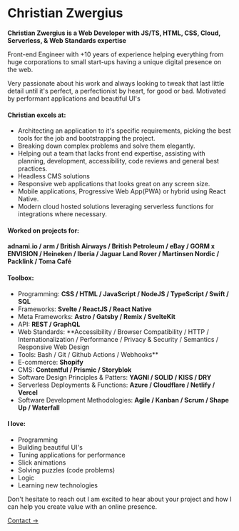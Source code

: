 # Christian Zwergius

**Christian Zwergius is a Web Developer with JS/TS, HTML, CSS, Cloud, Serverless, & Web Standards expertise**

Front-end Engineer with +10 years of experience helping everything from huge corporations to small start-ups having a unique digital presence on the web.

Very passionate about his work and always looking to tweak that last little detail until it's perfect, a perfectionist by heart, for good or bad. 
Motivated by performant applications and beautiful UI's

#### Christian excels at:
- Architecting an application to it's specific requirements, picking the best tools for the job and bootstrapping the project.
- Breaking down complex problems and solve them elegantly.
- Helping out a team that lacks front end expertise, assisting with planning, development, accessibility, code reviews and general best practices.
- Headless CMS solutions
- Responsive web applications that looks great on any screen size.
- Mobile applications, Progressive Web App(PWA) or hybrid using React Native.
- Modern cloud hosted solutions leveraging serverless functions for integrations where necessary.

#### Worked on projects for:
**adnami.io / arm / British Airways / British Petroleum / eBay / GORM x ENVISION / Heineken / Iberia / Jaguar Land Rover / Martinsen Nordic / Packlink / Toma Café**

#### Toolbox:
- Programming: **CSS / HTML / JavaScript / NodeJS / TypeScript / Swift / SQL**
- Frameworks: **Svelte / ReactJS / React Native**
- Meta Frameworks: **Astro / Gatsby / Remix / SvelteKit**
- API: **REST / GraphQL**
- Web Standards: **Accessibility / Browser Compatibility / HTTP / Internationalization / Performance / Privacy & Security / Semantics / Responsive Web Design
- Tools: Bash / Git / Github Actions / Webhooks**
- E-commerce: **Shopify**
- CMS: **Contentful / Prismic / Storyblok**
- Software Design Principles & Patters: **YAGNI / SOLID / KISS / DRY**
- Serverless Deployments & Functions: **Azure / Cloudflare / Netlify / Vercel**
- Software Development Methodologies: **Agile / Kanban / Scrum / Shape Up / Waterfall**

#### I love:
- Programming
- Building beautiful UI's 
- Tuning applications for performance
- Slick animations
- Solving puzzles (code problems)
- Logic
- Learning new technologies

Don't hesitate to reach out I am excited to hear about your project and how I can help you create value with an online presence. 

[Contact →](https://www.eldanés.com/en/contact) 
